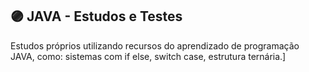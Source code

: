 ## 🟣 JAVA - Estudos e Testes
Estudos próprios utilizando recursos do aprendizado de programação JAVA, como: sistemas com if else, switch case, estrutura ternária.]

